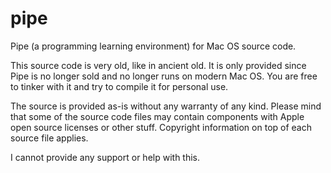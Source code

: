 # pipe
Pipe (a programming learning environment) for Mac OS source code.

This source code is very old, like in ancient old. It is only provided since Pipe is no longer sold and no longer runs on modern Mac OS. You are free to tinker with it and try to compile it for personal use.

The source is provided as-is without any warranty of any kind. Please mind that some of the source code files may contain components with Apple open source licenses or other stuff. Copyright information on top of each source file applies.

I cannot provide any support or help with this.
